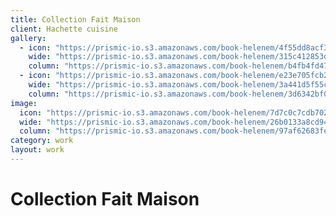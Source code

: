 ```yaml
---
title: Collection Fait Maison
client: Hachette cuisine
gallery:
  - icon: "https://prismic-io.s3.amazonaws.com/book-helenem/4f55dd8acf3e9a65967e1e6f032c468c91eda600.jpg"
    wide: "https://prismic-io.s3.amazonaws.com/book-helenem/315c412853d4aab624920700ebbb35dafd25fd14.jpg"
    column: "https://prismic-io.s3.amazonaws.com/book-helenem/b4fb4fd47fa4704a1c8913e965c84c6539ff8105.jpg"
  - icon: "https://prismic-io.s3.amazonaws.com/book-helenem/e23e705fcb280ecd0044ebb90818578910c0b275.jpg"
    wide: "https://prismic-io.s3.amazonaws.com/book-helenem/3a441d5f55c9e97b5e0328198c6d61f6360f388a.jpg"
    column: "https://prismic-io.s3.amazonaws.com/book-helenem/3d6342bf0580c5528d730a7712e6e6da397e85c8.jpg"
image:
  icon: "https://prismic-io.s3.amazonaws.com/book-helenem/7d7c0c7cdb702c688fa21aae6c38132c0b310851.jpg"
  wide: "https://prismic-io.s3.amazonaws.com/book-helenem/26b0133a8cd94d96c9c3f4cd0e9c31ae011f5ee7.jpg"
  column: "https://prismic-io.s3.amazonaws.com/book-helenem/97af62683fe50c117763481ee0a2eb953380343c.jpg"
category: work
layout: work
---
```

# Collection Fait Maison